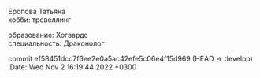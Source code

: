 Еропова Татьяна  
хобби: тревеллинг  

образование: Хогвардс  
специальность: Драконолог  

commit ef58451dcc7f6ee2e0a5ac42efe5c06e4f15d969 (HEAD -> develop)  
iDate:   Wed Nov 2 16:19:44 2022 +0300  




